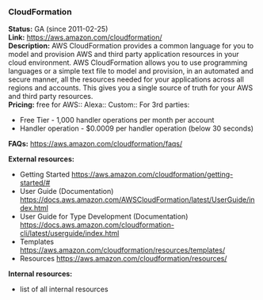 ### CloudFormation

**Status:** GA (since 2011-02-25)   
**Link:** https://aws.amazon.com/cloudformation/  
**Description:** AWS CloudFormation provides a common language for you to model and provision AWS and third party application resources in your cloud environment. AWS CloudFormation allows you to use programming languages or a simple text file to model and provision, in an automated and secure manner, all the resources needed for your applications across all regions and accounts. This gives you a single source of truth for your AWS and third party resources.  
**Pricing:** free for AWS:: Alexa:: Custom:: For 3rd parties:  
* Free Tier - 1,000 handler operations per month per account
* Handler operation - $0.0009 per handler operation (below 30 seconds)
  
**FAQs:** https://aws.amazon.com/cloudformation/faqs/  
  
**External resources:** 
* Getting Started https://aws.amazon.com/cloudformation/getting-started/#
* User Guide (Documentation) https://docs.aws.amazon.com/AWSCloudFormation/latest/UserGuide/index.html
* User Guide for Type Development (Documentation) https://docs.aws.amazon.com/cloudformation-cli/latest/userguide/index.html
* Templates https://aws.amazon.com/cloudformation/resources/templates/
* Resources https://aws.amazon.com/cloudformation/resources/
  
**Internal resources:**
* list of all internal resources